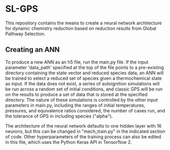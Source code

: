 # SL-GPS
This repository contains the means to create a neural network architecture for dynamic chemistry reduction based on reduction results from Global Pathway Selection. 
## Creating an ANN
To produce a new ANN as an h5 file, run the main.py file. If the input parameter 'data_path' specified at the top of the file points to a pre-existing directory containing the state vector and reduced species data, an ANN will be trained to select a reduced set of species given a thermochemical state as input. If the data does not exist, a series of autoignition simulations will be run across a random set of initial conditions, and classic GPS will be run on the results to produce a set of data that is stored at the specified directory. The nature of these simulations is controlled by the other input parameters in main.py, including the ranges of initial temperatures, pressures, and equivalence ratios considered, the number of cases run, and the tolerance of GPS in including species ("alpha").

The architecture of the neural network defaults to one hidden layer with 16 neurons, but this can be changed in "mech_train.py" in the indicated section of code. Other hyperparameters of the training process can also be edited in this file, which uses the Python Keras API in Tensorflow 2. 

